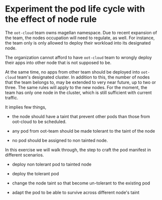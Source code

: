 # Experiment the pod life cycle with the effect of node rule

The `oot-cloud` team owns magellan namespace. Due to recent expansion of the team, the nodes occupation will need to regulate, as well. For instance, the team only is only allowed to deploy their workload into its designated node.

The organization cannot afford to have `oot-cloud` team to wrongly deploy their apps into other node that is not supposed to be.

At the same time, no apps from other team should be deployed into `oot-cloud` team's designated cluster. In addition to this, the number of nodes that the team belongs to, may be extended to very near future, up to two or three. The same rules will apply to the new nodes. For the moment, the team has only one node in the cluster, which is still sufficient with current traffic.

It implies few things,

* the node should have a taint that prevent other pods than those from oot-cloud to be scheduled.

* any pod from oot-team should be made tolerant to the taint of the node

* no pod should be assigned to non tainted node.

In this exercise we will walk through, the step to craft the pod manifest in different scenarios.

* deploy non tolerant pod to tainted node

* deploy the tolerant pod

* change the node taint so that become un-tolerant to the existing pod

* adapt the pod to be able to survive across different node's taint
